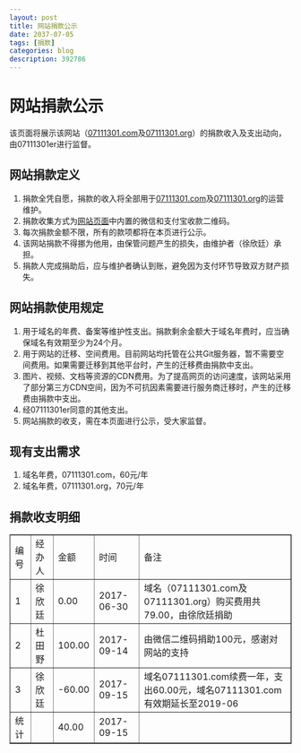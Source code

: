 ```yaml
---
layout: post
title: 网站捐款公示
date: 2037-07-05
tags: [捐款]
categories: blog
description: 392786
---
```

# 网站捐款公示
该页面将展示该网站（[07111301.com](http://www.07111301.com)及[07111301.org](http://www.07111301.org)）的捐款收入及支出动向，由07111301er进行监督。

## 网站捐款定义
1. 捐款全凭自愿，捐款的收入将全部用于[07111301.com](http://www.07111301.com)及[07111301.org](http://www.07111301.org)的运营维护。
2. 捐款收集方式为[网站页面](http://07111301.com/blog/2037/07/06/write-before/)中内置的微信和支付宝收款二维码。
3. 每次捐款金额不限，所有的款项都将在本页进行公示。
4. 该网站捐款不得挪为他用，由保管问题产生的损失，由维护者（徐欣廷）承担。
5. 捐款人完成捐助后，应与维护者确认到账，避免因为支付环节导致双方财产损失。

## 网站捐款使用规定
1. 用于域名的年费、备案等维护性支出。捐款剩余金额大于域名年费时，应当确保域名有效期至少为24个月。
2. 用于网站的迁移、空间费用。目前网站均托管在公共Git服务器，暂不需要空间费用。如果需要迁移到其他平台时，产生的迁移费由捐款中支出。
3. 图片、视频、文档等资源的CDN费用。为了提高网页的访问速度，该网站采用了部分第三方CDN空间，因为不可抗因素需要进行服务商迁移时，产生的迁移费由捐款中支出。
4. 经07111301er同意的其他支出。
5. 网站捐款的收支，需在本页面进行公示，受大家监督。

## 现有支出需求
1. 域名年费，07111301.com，60元/年
1. 域名年费，07111301.org，70元/年

## 捐款收支明细
<table border="1">
<tr>
<td>编号</td>
<td>经办人</td>
<td>金额</td>
<td>时间</td>
<td>备注</td>
</tr>

<tr>
<td>1</td>
<td>徐欣廷</td>
<td>0.00</td>
<td>2017-06-30</td>
<td>域名（07111301.com及07111301.org）购买费用共79.00，由徐欣廷捐助</td>
</tr>

<tr>
<td>2</td>
<td>杜田野</td>
<td>100.00</td>
<td>2017-09-14</td>
<td>由微信二维码捐助100元，感谢对网站的支持</td>
</tr>

<tr>
<td>3</td>
<td>徐欣廷</td>
<td>-60.00</td>
<td>2017-09-15</td>
<td>域名07111301.com续费一年，支出60.00元，域名07111301.com有效期延长至2019-06</td>
</tr>

<tr>
<td>统计</td>
<td></td>
<td>40.00</td>
<td>2017-09-15</td>
<td></td>
</tr>
</table>